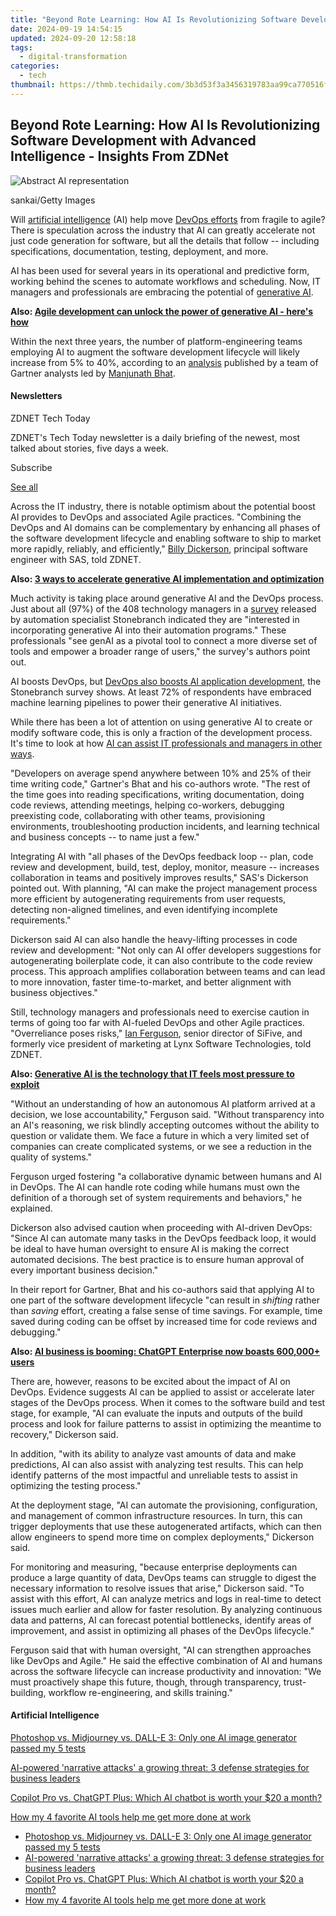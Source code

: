 ```yaml
---
title: "Beyond Rote Learning: How AI Is Revolutionizing Software Development with Advanced Intelligence - Insights From ZDNet"
date: 2024-09-19 14:54:15
updated: 2024-09-20 12:58:18
tags:
  - digital-transformation
categories:
  - tech
thumbnail: https://thmb.techidaily.com/3b3d53f3a3456319783aa99ca770516fad2e58dbe2bd45f2ec6f3eb305fb3d58.png
---
```


## Beyond Rote Learning: How AI Is Revolutionizing Software Development with Advanced Intelligence - Insights From ZDNet

![Abstract AI representation](https://www.zdnet.com/a/img/resize/13fc1541768d0de8f864d380a25777f3da048cee/2024/05/21/a6d32db3-b9e2-4887-9987-4e4ec5f18190/gettyimages-2095562171.jpg?auto=webp&width=1280)

sankai/Getty Images

Will [artificial intelligence](https://www.zdnet.com/article/what-is-ai-heres-everything-you-need-to-know-about-artificial-intelligence/) (AI) help move [DevOps efforts](https://www.zdnet.com/article/artificial-intelligence-poised-to-seriously-ramp-up-devops-and-other-forms-of-collaboration/) from fragile to agile? There is speculation across the industry that AI can greatly accelerate not just code generation for software, but all the details that follow -- including specifications, documentation, testing, deployment, and more. 

AI has been used for several years in its operational and predictive form, working behind the scenes to automate workflows and scheduling. Now, IT managers and professionals are embracing the potential of [generative AI](https://www.zdnet.com/article/what-is-generative-ai-and-why-is-it-so-popular-heres-everything-you-need-to-know/). 

**Also: [Agile development can unlock the power of generative AI - here's how](https://www.zdnet.com/article/agile-development-can-unlock-the-power-of-generative-ai-heres-how/)**

Within the next three years, the number of platform-engineering teams employing AI to augment the software development lifecycle will likely increase from 5% to 40%, according to an [analysis](https://www.transposit.com/resources/2024-gartner-how-platform-engineering-teams-can-augment-devops-with-ai/) published by a team of Gartner analysts led by [Manjunath Bhat](https://www.gartner.com/analyst/55907). 

#### Newsletters

ZDNET Tech Today

ZDNET's Tech Today newsletter is a daily briefing of the newest, most talked about stories, five days a week.

 Subscribe

[See all](https://www.zdnet.com/newsletters/)

Across the IT industry, there is notable optimism about the potential boost AI provides to DevOps and associated Agile practices. "Combining the DevOps and AI domains can be complementary by enhancing all phases of the software development lifecycle and enabling software to ship to market more rapidly, reliably, and efficiently," [Billy Dickerson](https://www.linkedin.com/in/billy-dickerson-25b17182/), principal software engineer with SAS, told ZDNET.

**Also: [3 ways to accelerate generative AI implementation and optimization](https://www.zdnet.com/article/2024-is-the-year-of-generative-ai-implementation-and-optimization/)**

Much activity is taking place around generative AI and the DevOps process. Just about all (97%) of the 408 technology managers in a [survey](https://info.stonebranch.com/typ-2024-state-of-it-automation-report) released by automation specialist Stonebranch indicated they are "interested in incorporating generative AI into their automation programs." These professionals "see genAI as a pivotal tool to connect a more diverse set of tools and empower a broader range of users," the survey's authors point out. 

AI boosts DevOps, but [DevOps also boosts AI application development](https://www.zdnet.com/article/ai-brings-a-lot-more-to-the-devops-experience-than-meets-the-eye/), the Stonebranch survey shows. At least 72% of respondents have embraced machine learning pipelines to power their generative AI initiatives.

While there has been a lot of attention on using generative AI to create or modify software code, this is only a fraction of the development process. It's time to look at how [AI can assist IT professionals and managers in other ways](https://www.zdnet.com/article/how-ai-can-rescue-it-pros-from-job-burnout-and-alert-fatigue/). 

"Developers on average spend anywhere between 10% and 25% of their time writing code," Gartner's Bhat and his co-authors wrote. "The rest of the time goes into reading specifications, writing documentation, doing code reviews, attending meetings, helping co-workers, debugging preexisting code, collaborating with other teams, provisioning environments, troubleshooting production incidents, and learning technical and business concepts -- to name just a few."

Integrating AI with "all phases of the DevOps feedback loop -- plan, code review and development, build, test, deploy, monitor, measure -- increases collaboration in teams and positively improves results," SAS's Dickerson pointed out. With planning, "AI can make the project management process more efficient by autogenerating requirements from user requests, detecting non-aligned timelines, and even identifying incomplete requirements."

Dickerson said AI can also handle the heavy-lifting processes in code review and development: "Not only can AI offer developers suggestions for autogenerating boilerplate code, it can also contribute to the code review process. This approach amplifies collaboration between teams and can lead to more innovation, faster time-to-market, and better alignment with business objectives."

Still, technology managers and professionals need to exercise caution in terms of going too far with AI-fueled DevOps and other Agile practices. "Overreliance poses risks," [Ian Ferguson](https://www.linkedin.com/in/iferguson/), senior director of SiFive, and formerly vice president of marketing at Lynx Software Technologies, told ZDNET.

**Also: [Generative AI is the technology that IT feels most pressure to exploit](https://www.zdnet.com/article/generative-ai-is-the-technology-that-it-feels-most-pressure-to-exploit/)**

"Without an understanding of how an autonomous AI platform arrived at a decision, we lose accountability," Ferguson said. "Without transparency into an AI's reasoning, we risk blindly accepting outcomes without the ability to question or validate them. We face a future in which a very limited set of companies can create complicated systems, or we see a reduction in the quality of systems."

Ferguson urged fostering "a collaborative dynamic between humans and AI in DevOps. The AI can handle rote coding while humans must own the definition of a thorough set of system requirements and behaviors," he explained. 

Dickerson also advised caution when proceeding with AI-driven DevOps: "Since AI can automate many tasks in the DevOps feedback loop, it would be ideal to have human oversight to ensure AI is making the correct automated decisions. The best practice is to ensure human approval of every important business decision."

In their report for Gartner, Bhat and his co-authors said that applying AI to one part of the software development lifecycle "can result in _shifting_ rather than _saving_ effort, creating a false sense of time savings. For example, time saved during coding can be offset by increased time for code reviews and debugging."

**Also: [AI business is booming: ChatGPT Enterprise now boasts 600,000+ users](https://www.zdnet.com/article/ai-business-is-booming-chatgpt-enterprise-now-boasts-600000-users/)**

There are, however, reasons to be excited about the impact of AI on DevOps. Evidence suggests AI can be applied to assist or accelerate later stages of the DevOps process. When it comes to the software build and test stage, for example, "AI can evaluate the inputs and outputs of the build process and look for failure patterns to assist in optimizing the meantime to recovery," Dickerson said.

In addition, "with its ability to analyze vast amounts of data and make predictions, AI can also assist with analyzing test results. This can help identify patterns of the most impactful and unreliable tests to assist in optimizing the testing process."

At the deployment stage, "AI can automate the provisioning, configuration, and management of common infrastructure resources. In turn, this can trigger deployments that use these autogenerated artifacts, which can then allow engineers to spend more time on complex deployments," Dickerson said.

For monitoring and measuring, "because enterprise deployments can produce a large quantity of data, DevOps teams can struggle to digest the necessary information to resolve issues that arise," Dickerson said. "To assist with this effort, AI can analyze metrics and logs in real-time to detect issues much earlier and allow for faster resolution. By analyzing continuous data and patterns, AI can forecast potential bottlenecks, identify areas of improvement, and assist in optimizing all phases of the DevOps lifecycle." 

Ferguson said that with human oversight, "AI can strengthen approaches like DevOps and Agile." He said the effective combination of AI and humans across the software lifecycle can increase productivity and innovation: "We must proactively shape this future, though, through transparency, trust-building, workflow re-engineering, and skills training."

#### Artificial Intelligence

[Photoshop vs. Midjourney vs. DALL-E 3: Only one AI image generator passed my 5 tests](https://www.zdnet.com/article/is-photoshops-new-text-to-image-as-good-as-midjourney-and-dall-e-we-test-it-and-see/ "Photoshop vs. Midjourney vs. DALL-E 3: Only one AI image generator passed my 5 tests")

[AI-powered 'narrative attacks' a growing threat: 3 defense strategies for business leaders](https://www.zdnet.com/article/ai-powered-narrative-attacks-a-growing-threat-3-defense-strategies-for-business-leaders/ "AI-powered 'narrative attacks' a growing threat: 3 defense strategies for business leaders")

[Copilot Pro vs. ChatGPT Plus: Which AI chatbot is worth your $20 a month?](https://www.zdnet.com/article/copilot-pro-vs-chatgpt-plus-which-is-ai-chatbot-is-worth-your-20-a-month/ "Copilot Pro vs. ChatGPT Plus: Which AI chatbot is worth your $20 a month?")

[How my 4 favorite AI tools help me get more done at work](https://www.zdnet.com/article/how-my-4-favorite-ai-tools-help-me-get-more-done-at-work/ "How my 4 favorite AI tools help me get more done at work")

* [Photoshop vs. Midjourney vs. DALL-E 3: Only one AI image generator passed my 5 tests](https://www.zdnet.com/article/is-photoshops-new-text-to-image-as-good-as-midjourney-and-dall-e-we-test-it-and-see/ "Photoshop vs. Midjourney vs. DALL-E 3: Only one AI image generator passed my 5 tests")
* [AI-powered 'narrative attacks' a growing threat: 3 defense strategies for business leaders](https://www.zdnet.com/article/ai-powered-narrative-attacks-a-growing-threat-3-defense-strategies-for-business-leaders/ "AI-powered 'narrative attacks' a growing threat: 3 defense strategies for business leaders")
* [Copilot Pro vs. ChatGPT Plus: Which AI chatbot is worth your $20 a month?](https://www.zdnet.com/article/copilot-pro-vs-chatgpt-plus-which-is-ai-chatbot-is-worth-your-20-a-month/ "Copilot Pro vs. ChatGPT Plus: Which AI chatbot is worth your $20 a month?")
* [How my 4 favorite AI tools help me get more done at work](https://www.zdnet.com/article/how-my-4-favorite-ai-tools-help-me-get-more-done-at-work/ "How my 4 favorite AI tools help me get more done at work")

<ins class="adsbygoogle"
     style="display:block"
     data-ad-format="autorelaxed"
     data-ad-client="ca-pub-7571918770474297"
     data-ad-slot="1223367746"></ins>



<ins class="adsbygoogle"
     style="display:block"
     data-ad-client="ca-pub-7571918770474297"
     data-ad-slot="8358498916"
     data-ad-format="auto"
     data-full-width-responsive="true"></ins>
